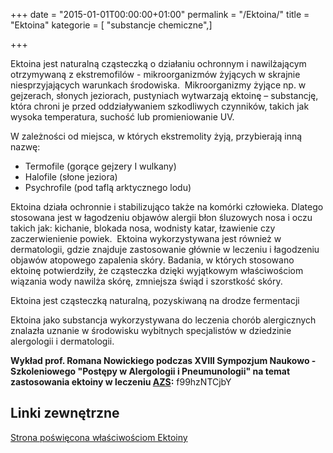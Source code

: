 +++
date = "2015-01-01T00:00:00+01:00"
permalink = "/Ektoina/"
title = "Ektoina"
kategorie = [ "substancje chemiczne",]

+++

Ektoina jest naturalną cząsteczką o działaniu ochronnym i nawilżającym otrzymywaną z ekstremofilów - mikroorganizmów żyjących w skrajnie niesprzyjających warunkach środowiska.  Mikroorganizmy żyjące np. w gejzerach, słonych jeziorach, pustyniach wytwarzają ektoinę – substancję, która chroni je przed oddziaływaniem szkodliwych czynników, takich jak wysoka temperatura, suchość lub promieniowanie UV.   

W zależności od miejsca, w których ekstremolity żyją, przybierają inną nazwę:

-   Termofile (gorące gejzery I wulkany)
-   Halofile (słone jeziora)
-   Psychrofile (pod taflą arktycznego lodu)

Ektoina działa ochronnie i stabilizująco także na komórki człowieka. Dlatego stosowana jest w łagodzeniu objawów alergii błon śluzowych nosa i oczu takich jak: kichanie, blokada nosa, wodnisty katar, łzawienie czy zaczerwienienie powiek.  Ektoina wykorzystywana jest również w dermatologii, gdzie znajduje zastosowanie głównie w leczeniu i łagodzeniu objawów atopowego zapalenia skóry. Badania, w których stosowano ektoinę potwierdziły, że cząsteczka dzięki wyjątkowym właściwościom wiązania wody nawilża skórę, zmniejsza świąd i szorstkość skóry.

Ektoina jest cząsteczką naturalną, pozyskiwaną na drodze fermentacji

Ektoina jako substancja wykorzystywana do leczenia chorób alergicznych znalazła uznanie w środowisku wybitnych specjalistów w dziedzinie alergologii i dermatologii.

**Wykład prof. Romana Nowickiego podczas XVIII Sympozjum Naukowo - Szkoleniowego "Postępy w Alergologii i Pneumunologii" na temat zastosowania ektoiny w leczeniu [AZS](/atopedia/AZS "wikilink"):** <youtube>f99hzNTCjbY</youtube>

Linki zewnętrzne
----------------

[Strona poświęcona właściwościom Ektoiny](http://ektoina.pl/)

